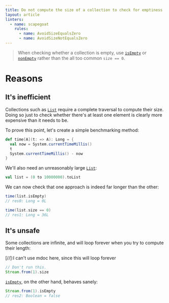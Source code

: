 ```yaml
---
title: Do not compute the size of a collection to check for emptiness
layout: article
linters:
  - name: scapegoat
    rules:
      - name: AvoidSizeEqualsZero
      - name: AvoidSizeNotEqualsZero
---
```


> When checking whether a collection is empty, use [`isEmpty`] or [`nonEmpty`] rather than the all too common `size == 0`.

# Reasons

## It's inefficient

Collections such as [`List`] require a complete traversal to compute their size. Doing so just to check whether there's at least one element is clearly more expensive than it needs to be.

To prove this point, let's create a simple benchmarking method:

```scala
def time[A](t: => A): Long = {
  val now = System.currentTimeMillis()
  t
  System.currentTimeMillis() - now
}
```

We'll also need an unreasonably large [`List`]:

```scala
val list = (0 to 10000000).toList
```

We can now check that one approach is indeed far longer than the other:

```scala
time(list.isEmpty)
// res0: Long = 0L

time(list.size == 0)
// res1: Long = 36L
```

## It's unsafe

Some collections are infinite, and will loop forever when you try to compute their length:

[//]:I can't use mdoc here, since this will loop forever

```scala
// Don't run this.
Stream.from(1).size
```

[`isEmpty`], on the other hand, behaves sanely:

```scala
Stream.from(1).isEmpty
// res2: Boolean = false
```

[`List`]:https://www.scala-lang.org/api/2.12.8/scala/collection/immutable/List.html
[`Stream`]:https://www.scala-lang.org/api/2.12.8/scala/collection/immutable/Stream.html
[`isEmpty`]:https://www.scala-lang.org/api/2.12.8/scala/collection/SeqLike.html#isEmpty:Boolean
[`nonEmpty`]:https://www.scala-lang.org/api/2.12.8/scala/collection/SeqLike.html#nonEmpty:Boolean

